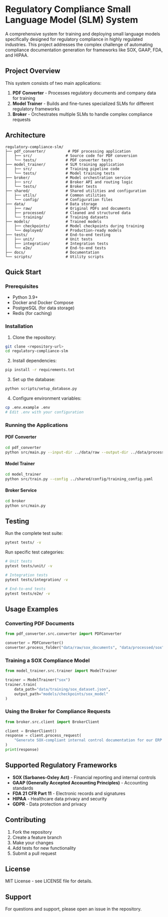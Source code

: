 # Regulatory Compliance Small Language Model (SLM) System

A comprehensive system for training and deploying small language models specifically designed for regulatory compliance in highly regulated industries. This project addresses the complex challenge of automating compliance documentation generation for frameworks like SOX, GAAP, FDA, and HIPAA.

## Project Overview

This system consists of two main applications:

1. **PDF Converter** - Processes regulatory documents and company data for training
2. **Model Trainer** - Builds and fine-tunes specialized SLMs for different regulatory frameworks
3. **Broker** - Orchestrates multiple SLMs to handle complex compliance requests

## Architecture

```
regulatory-compliance-slm/
├── pdf_converter/          # PDF processing application
│   ├── src/               # Source code for PDF conversion
│   └── tests/             # PDF converter tests
├── model_trainer/         # SLM training application
│   ├── src/               # Training pipeline code
│   └── tests/             # Model training tests
├── broker/                # Model orchestration service
│   ├── src/               # Broker API and routing logic
│   └── tests/             # Broker tests
├── shared/                # Shared utilities and configuration
│   ├── utils/             # Common utilities
│   └── config/            # Configuration files
├── data/                  # Data storage
│   ├── raw/               # Original PDFs and documents
│   ├── processed/         # Cleaned and structured data
│   └── training/          # Training datasets
├── models/                # Trained models
│   ├── checkpoints/       # Model checkpoints during training
│   └── deployed/          # Production-ready models
├── tests/                 # End-to-end testing
│   ├── unit/              # Unit tests
│   ├── integration/       # Integration tests
│   └── e2e/               # End-to-end tests
├── docs/                  # Documentation
└── scripts/               # Utility scripts
```

## Quick Start

### Prerequisites

- Python 3.9+
- Docker and Docker Compose
- PostgreSQL (for data storage)
- Redis (for caching)

### Installation

1. Clone the repository:
```bash
git clone <repository-url>
cd regulatory-compliance-slm
```

2. Install dependencies:
```bash
pip install -r requirements.txt
```

3. Set up the database:
```bash
python scripts/setup_database.py
```

4. Configure environment variables:
```bash
cp .env.example .env
# Edit .env with your configuration
```

### Running the Applications

#### PDF Converter
```bash
cd pdf_converter
python src/main.py --input-dir ../data/raw --output-dir ../data/processed
```

#### Model Trainer
```bash
cd model_trainer
python src/train.py --config ../shared/config/training_config.yaml
```

#### Broker Service
```bash
cd broker
python src/main.py
```

## Testing

Run the complete test suite:
```bash
pytest tests/ -v
```

Run specific test categories:
```bash
# Unit tests
pytest tests/unit/ -v

# Integration tests
pytest tests/integration/ -v

# End-to-end tests
pytest tests/e2e/ -v
```

## Usage Examples

### Converting PDF Documents
```python
from pdf_converter.src.converter import PDFConverter

converter = PDFConverter()
converter.process_folder("data/raw/sox_documents", "data/processed/sox")
```

### Training a SOX Compliance Model
```python
from model_trainer.src.trainer import ModelTrainer

trainer = ModelTrainer("sox")
trainer.train(
    data_path="data/training/sox_dataset.json",
    output_path="models/checkpoints/sox_model"
)
```

### Using the Broker for Compliance Requests
```python
from broker.src.client import BrokerClient

client = BrokerClient()
response = client.process_request(
    "Generate SOX-compliant internal control documentation for our ERP system"
)
print(response)
```

## Supported Regulatory Frameworks

- **SOX (Sarbanes-Oxley Act)** - Financial reporting and internal controls
- **GAAP (Generally Accepted Accounting Principles)** - Accounting standards
- **FDA 21 CFR Part 11** - Electronic records and signatures
- **HIPAA** - Healthcare data privacy and security
- **GDPR** - Data protection and privacy

## Contributing

1. Fork the repository
2. Create a feature branch
3. Make your changes
4. Add tests for new functionality
5. Submit a pull request

## License

MIT License - see LICENSE file for details.

## Support

For questions and support, please open an issue in the repository. 